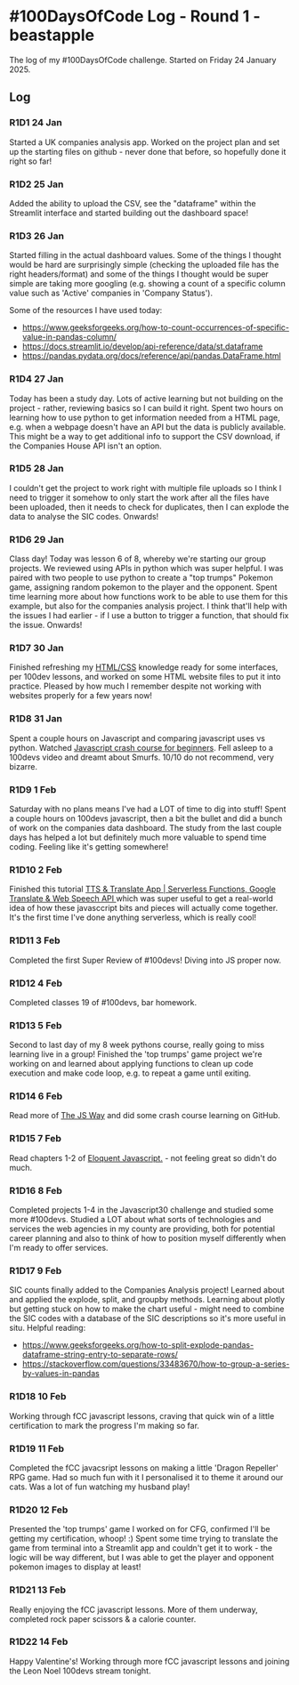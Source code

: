 # #100DaysOfCode Log - Round 1 - beastapple

The log of my #100DaysOfCode challenge. Started on Friday 24 January 2025.

## Log

### R1D1 24 Jan
Started a UK companies analysis app. Worked on the project plan and set up the starting files on github - never done that before, so hopefully done it right so far!

### R1D2 25 Jan
Added the ability to upload the CSV, see the "dataframe" within the Streamlit interface and started building out the dashboard space! 

### R1D3 26 Jan
Started filling in the actual dashboard values. Some of the things I thought would be hard are surprisingly simple (checking the uploaded file has the right headers/format) and some of the things I thought would be super simple are taking more googling (e.g. showing a count of a specific column value such as 'Active' companies in 'Company Status').

Some of the resources I have used today:
- https://www.geeksforgeeks.org/how-to-count-occurrences-of-specific-value-in-pandas-column/
- https://docs.streamlit.io/develop/api-reference/data/st.dataframe
- https://pandas.pydata.org/docs/reference/api/pandas.DataFrame.html

### R1D4 27 Jan
Today has been a study day. Lots of active learning but not building on the project - rather, reviewing basics so I can build it right. Spent two hours on learning how to use python to get information needed from a HTML page, e.g. when a webpage doesn't have an API but the data is publicly available. This might be a way to get additional info to support the CSV download, if the Companies House API isn't an option. 

### R1D5 28 Jan
I couldn't get the project to work right with multiple file uploads so I think I need to trigger it somehow to only start the work after all the files have been uploaded, then it needs to check for duplicates, then I can explode the data to analyse the SIC codes. Onwards!

### R1D6 29 Jan
Class day! Today was lesson 6 of 8, whereby we're starting our group projects. We reviewed using APIs in python which was super helpful. I was paired with two people to use python to create a "top trumps" Pokemon game, assigning random pokemon to the player and the opponent. Spent time learning more about how functions work to be able to use them for this example, but also for the companies analysis project. I think that'll help with the issues I had earlier - if I use a button to trigger a function, that should fix the issue. Onwards!

### R1D7 30 Jan
Finished refreshing my [HTML/CSS](https://learn.shayhowe.com/html-css/) knowledge ready for some interfaces, per 100dev lessons, and worked on some HTML website files to put it into practice. Pleased by how much I remember despite not working with websites properly for a few years now!

### R1D8 31 Jan
Spent a couple hours on Javascript and comparing javascript uses vs python. Watched [Javascript crash course for beginners](https://www.youtube.com/watch?v=hdI2bqOjy3c&ab_channel=TraversyMedia). Fell asleep to a 100devs video and dreamt about Smurfs. 10/10 do not recommend, very bizarre. 

### R1D9 1 Feb
Saturday with no plans means I've had a LOT of time to dig into stuff! Spent a couple hours on 100devs javascript, then a bit the bullet and did a bunch of work on the companies data dashboard. The study from the last couple days has helped a lot but definitely much more valuable to spend time coding. Feeling like it's getting somewhere!

### R1D10 2 Feb
Finished this tutorial [TTS & Translate App | Serverless Functions, Google Translate & Web Speech API ](https://www.youtube.com/watch?v=V0P3Opf-zUs&t=1448s&ab_channel=TraversyMedia) which was super useful to get a real-world idea of how these javasccript bits and pieces will actually come together. It's the first time I've done anything serverless, which is really cool!

### R1D11 3 Feb
Completed the first Super Review of #100devs! Diving into JS proper now.

### R1D12 4 Feb
Completed classes 19 of #100devs, bar homework.

### R1D13 5 Feb
Second to last day of my 8 week pythons course, really going to miss learning live in a group! Finished the 'top trumps' game project we're working on and learned about applying functions to clean up code execution and make code loop, e.g. to repeat a game until exiting.

### R1D14 6 Feb
Read more of [The JS Way](https://thejsway.net/) and did some crash course learning on GitHub.

### R1D15 7 Feb
Read chapters 1-2 of [Eloquent Javascript.](https://eloquentjavascript.net/) - not feeling great so didn't do much.

### R1D16 8 Feb
Completed projects 1-4 in the Javascript30 challenge and studied some more #100devs. Studied a LOT about what sorts of technologies and services the web agencies in my county are providing, both for potential career planning and also to think of how to position myself differently when I'm ready to offer services.

### R1D17 9 Feb
SIC counts finally added to the Companies Analysis project! Learned about and applied the explode, split, and groupby methods. Learning about plotly but getting stuck on how to make the chart useful - might need to combine the SIC codes with a database of the SIC descriptions so it's more useful in situ. Helpful reading:
- https://www.geeksforgeeks.org/how-to-split-explode-pandas-dataframe-string-entry-to-separate-rows/
- https://stackoverflow.com/questions/33483670/how-to-group-a-series-by-values-in-pandas

### R1D18 10 Feb
Working through fCC javascript lessons, craving that quick win of a little certification to mark the progress I'm making so far.

### R1D19 11 Feb
Completed the fCC javacsript lessons on making a little 'Dragon Repeller' RPG game. Had so much fun with it I personalised it to theme it around our cats. Was a lot of fun watching my husband play!

### R1D20 12 Feb
Presented the 'top trumps' game I worked on for CFG, confirmed I'll be getting my certification, whoop! :) Spent some time trying to translate the game from terminal into a Streamlit app and couldn't get it to work - the logic will be way different, but I was able to get the player and opponent pokemon images to display at least!

### R1D21 13 Feb
Really enjoying the fCC javascript lessons. More of them underway, completed rock paper scissors & a calorie counter.

### R1D22 14 Feb
Happy Valentine's! Working through more fCC javascript lessons and joining the Leon Noel 100devs stream tonight.
